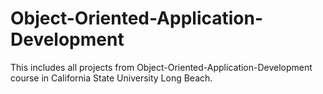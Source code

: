 # Object-Oriented-Application-Development
This includes all projects from Object-Oriented-Application-Development course in California State University Long Beach.

